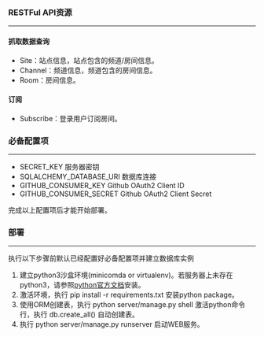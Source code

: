 ### RESTFul API资源
***

#### 抓取数据查询

* Site：站点信息，站点包含的频道/房间信息。
* Channel：频道信息，频道包含的房间信息。
* Room：房间信息。

#### 订阅

* Subscribe：登录用户订阅房间。

### 必备配置项
***

* SECRET_KEY  服务器密钥
* SQLALCHEMY_DATABASE_URI  数据库连接
* GITHUB_CONSUMER_KEY  Github OAuth2 Client ID
* GITHUB_CONSUMER_SECRET  Github OAuth2 Client Secret

完成以上配置项后才能开始部署。

### 部署
***

执行以下步骤前默认已经配置好必备配置项并建立数据库实例

1. 建立python3沙盒环境(minicomda or virtualenv)。若服务器上未存在python3，请参照[python官方文档](https://wiki.python.org/moin/BeginnersGuide/Download)安装。
1. 激活环境，执行 pip install -r requirements.txt 安装python package。
1. 使用ORM创建表，执行 python server/manage.py shell 激活python命令行，执行 db.create_all() 自动创建表。
1. 执行 python server/manage.py runserver 启动WEB服务。
